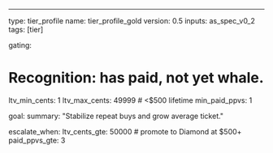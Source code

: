 ---
type: tier_profile
name: tier_profile_gold
version: 0.5
inputs: as_spec_v0_2
tags: [tier]

gating:
  # Recognition: has paid, not yet whale.
  ltv_min_cents: 1
  ltv_max_cents: 49999          # <$500 lifetime
  min_paid_ppvs: 1

goal:
  summary: "Stabilize repeat buys and grow average ticket."

escalate_when:
  ltv_cents_gte: 50000          # promote to Diamond at $500+
  paid_ppvs_gte: 3